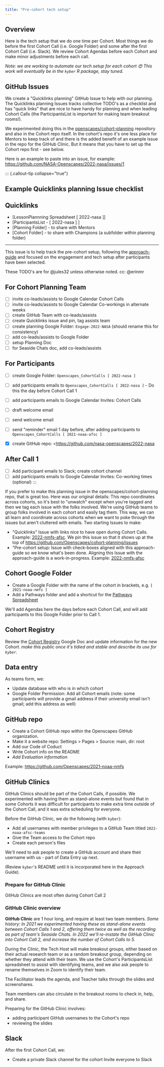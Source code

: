 ```yaml
---
title: "Pre-cohort tech setup"
---
```


## Overview

Here is the tech setup that we do one time per Cohort. Most things we do before the first Cohort Call (i.e. Google Folder) and some after the first Cohort Call (i.e. Slack). We review Cohort Agendas before each Cohort and make minor adjustments before each call.  

*Note: we are working to automate our tech setup for each cohort 😍 This work will eventually be in the `kyber` R package, stay tuned.*

## GitHub Issues

We create a "Quicklinks planning" GitHub Issue to help with our planning. The Quicklinks planning Issues tracks collective TODO's as a checklist  and has "quick links" that are nice to have handy for planning and when leading Cohort Calls (the ParticipantsList is important for making team breakout rooms!). 

We experimented doing this in the [openscapes/cohort-planning](https://github.com/Openscapes/cohort-planning/issues) repository and also in the Cohort repo itself. In the cohort's repo it's one less place for Mentors to keep track of and there is the added benefit of an example issue in the repo for the GitHub Clinic. But it means that you have to set up the Cohort repo first - see below.

Here is an example to paste into an issue, for example: <https://github.com/NASA-Openscapes/2022-nasa/issues/1>


::: {.callout-tip collapse="true"}
## Example Quicklinks planning Issue checklist

## Quicklinks

- [LessonPlannning Spreadsheet [ 2022-nasa ]]
- [ParticipantsList - [ 2022-nasa ] ]
- [Planning Folder] - to share with Mentors
- [Cohort Folder] - to share with Champions (a subfolder within planning folder)

*** 

This issue is to help track the pre-cohort setup, following the [approach-guide](https://openscapes.github.io/approach-guide/champions/) and focused on the engagement and tech setup after participants have been selected.

These TODO's are for @jules32 unless otherwise noted. cc: @erinmr 

## For Cohort Planning Team 

- [ ] invite co-leads/assists to Google Calendar Cohort Calls
- [ ] invite co-leads/assists to Google Calendar Co-workings in alternate weeks
- [ ] create GitHub Team with co-leads/assists 
- [ ] create Quicklinks issue and pin, tag assists team
- [ ] create planning Google Folder: `Engage-2022-NASA` (should rename this for consistency)
- [ ] add co-leads/assists to Google Folder
- [ ] setup Planning Doc
- [ ] for Seaside Chats doc, add co-leads/assists

## For Participants

- [ ] create Google Folder: `Openscapes_CohortCalls [ 2022-nasa ]` 
- [ ] add participants emails to `Openscapes_CohortCalls [ 2022-nasa ]` - Do this the day before Cohort Call 1
- [ ] add participants emails to Google Calendar Invites: Cohort Calls
- [ ] draft welcome email
- [ ] send welcome email
- [ ] send "reminder" email 1 day before, after adding participants to `Openscapes_CohortCalls [ 2021-noaa-afsc ]`
- [x] create GitHub repo: <https://github.com/nasa-openscapes/2022-nasa


## After Call 1
- [ ] Add participant emails to Slack; create cohort channel
- [ ] add participants emails to Google Calendar Invites: Co-working times (optional)
:::

If you prefer to make this planning issue in the openscapes/cohort-planning repo, that is great too. Here was our original details: This repo coordinates across cohorts, so it's best to "unwatch" except when you're tagged and then we tag each issue with the folks involved. We're using GitHub teams to group folks involved in each cohort and easily tag them. This way, we can all learn and coordinate across cohorts when we want to poke through the issues but aren't cluttered with emails. Two starting Issues to make: 

- "Quicklinks" Issue with links nice to have open during Cohort Calls. Example: [2022-nmfs-afsc](https://github.com/Openscapes/cohort-planning/issues/47). We pin this issue so that it shows up at the top of  <https://github.com/Openscapes/cohort-planning/issues>
- "Pre-cohort setup: Issue with check-boxes aligned with this approach-guide so we know what's been done. Aligning this Issue with the approach-guide is a work-in-progress. Example: [2022-nmfs-afsc](https://github.com/Openscapes/cohort-planning/issues/48) 

## Cohort Google Folder

-   Create a Google Folder with the name of the cohort in brackets, e.g. `[ 2021-noaa-nmfs ]`
-   Add a Pathways folder and add a shortcut for the [Pathways Spreadsheet](https://docs.google.com/spreadsheets/d/1X_-qPdWDCpw2F3nZr6vZnq87guyUIGLvekm0XV2H-A8/edit#gid=0)

We'll add Agendas here the days before each Cohort Call, and will add participants to this Google Folder prior to Call 1.

## Cohort Registry

Review the [Cohort Registry](https://docs.google.com/spreadsheets/d/1Oej46BMX_SLIc1cwoyLHzNWwGlT3szez8FDKc3b418w/edit#gid=695033382) Google Doc and update information for the new Cohort. *make this public once it's tidied and stable and describe its use for `kyber`*. 

## Data entry

As teams form, we:

-   Update database with who is in which cohort
-   Google Folder Permission: Add all Cohort emails (note: some participants will provide a gmail address if their university email isn't gmail; add this address as well)


## GitHub repo 

-   Create a Cohort GitHub repo within the Openscapes GitHub organization.
-   Make it a website repo: Settings > Pages > Source: main, dir: root
-   Add our Code of Coduct
-   Write Cohort info on the README
-   *Add Evaluation information*

Example: <https://github.com/Openscapes/2021-noaa-nmfs>


## GitHub Clinics

GitHub Clinics should be part of the Cohort Calls, if possible. We experimented with having them as stand-alone events but found that in some Cohorts it was difficult for participants to make extra time outside of the Cohort Call, and it was extra scheduling for everyone.

Before the GitHub Clinic, we do the following (with `kyber`):

- Add all usernames with member privileges to a GitHub Team titled `2022-noaa-afsc-teams`
- Give the Team access to the Cohort repo
- Create each person's files

We'll need to ask people to create a GitHub account and share their username with us - part of Data Entry up next. 

(Review `kyber`'s README until it is incorporated here in the Approach Guide).

### Prepare for GitHub Clinic

GitHub Clinics are most often during Cohort Call 2

### GitHub Clinic overview

**GitHub Clinic** are 1 hour long, and require at least two team members. *Some history: In 2021 we experimented having these as stand-alone events between Cohort Calls 1 and 2, offering them twice as well as the recording as part of team's Seaside Chats. In 2022 we'll re-instate the GitHub Clinic into Cohort Call 2, and increase the number of Cohort Calls to 5.* 

During the Clinic, the Tech Host will make breakout groups, either based on their actual research team or as a random breakout group, depending on whether they attend with their team. We use the Cohort's ParticipantsList spreadsheet to assist with identifying teams, and we also ask people to rename themselves in Zoom to identify their team. 

The Facilitator leads the agenda, and Teacher talks through the slides and screenshares. 

Team members can also circulate in the breakout rooms to check in, help, and share.

Preparing for the GitHub Clinic involves: 

- adding participant GitHub usernames to the Cohort's repo
- reviewing the slides



## Slack

After the first Cohort Call, we:

-   Create a private Slack channel for the cohort Invite everyone to Slack

